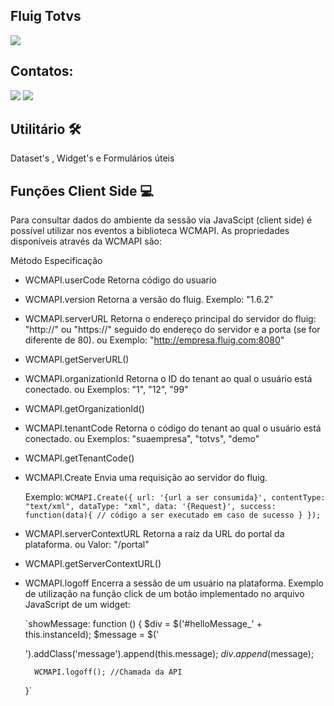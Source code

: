 ## Fluig Totvs 
<img loading="lazy" src="https://static.imasters.com.br/wp-content/uploads/2019/04/09105826/011.jpg" target="_blank">



## Contatos:

<div>


<a href = "mailto:contato@rafaeluz.net"><img loading="lazy" src="https://img.shields.io/badge/Gmail-D14836?style=for-the-badge&logo=gmail&logoColor=white" target="_blank"></a>
<a href="https://www.linkedin.com/in/rafael-luz-b221a049/" target="_blank"><img loading="lazy" src="https://img.shields.io/badge/-LinkedIn-%230077B5?style=for-the-badge&logo=linkedin&logoColor=white" target="_blank"></a>   
</div>

## Utilitário 🛠️

Dataset's , Widget's e Formulários úteis 

## Funções <b>Client Side</b> 💻

Para consultar dados do ambiente da sessão via JavaScipt (client side) é possível utilizar nos eventos a biblioteca WCMAPI. As propriedades disponíveis através da WCMAPI são:


Método	Especificação
	
	
*  WCMAPI.userCode	Retorna código do usuario 
* WCMAPI.version	Retorna a versão do fluig.	Exemplo: "1.6.2"
* WCMAPI.serverURL	Retorna o endereço principal do servidor do fluig: "http://" ou "https://" seguido do endereço do servidor e a porta (se for diferente de 80).
ou	Exemplo: "http://empresa.fluig.com:8080"
* WCMAPI.getServerURL()
* WCMAPI.organizationId	Retorna o ID do tenant ao qual o usuário está conectado.
ou	Exemplos: "1", "12", "99"
* WCMAPI.getOrganizationId()
* WCMAPI.tenantCode	Retorna o código do tenant ao qual o usuário está conectado.
 ou	Exemplos: "suaempresa", "totvs", "demo"

* WCMAPI.getTenantCode()
* WCMAPI.Create	Envia uma requisição ao servidor do fluig.

	Exemplo:
	`WCMAPI.Create({
	    url: '{url a ser consumida}',
	    contentType: "text/xml",
	    dataType: "xml",
	    data: '{Request}',
	    success: function(data){
	        // código a ser executado em caso de sucesso
	    }
	});`

* WCMAPI.serverContextURL	Retorna a raiz da URL do portal da plataforma.
ou	Valor: "/portal" 
* WCMAPI.getServerContextURL()
* WCMAPI.logoff	Encerra a sessão de um usuário na plataforma.
	Exemplo de utilização na função click de um botão implementado no arquivo JavaScript de um widget:

	`showMessage: function () {
	    $div = $('#helloMessage_' + this.instanceId);
	    $message = $('<div>').addClass('message').append(this.message);
	    $div.append($message);
	 
	    WCMAPI.logoff(); //Chamada da API
	}`



